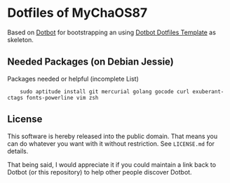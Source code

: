 Dotfiles of MyChaOS87
=====================

Based on [Dotbot][dotbot] for bootstrapping an using [Dotbot Dotfiles
Template][dotfiles_template] as skeleton.

Needed Packages (on Debian Jessie)
----------------------------------
Packages needed or helpful (incomplete List)
``` aptitude
    sudo aptitude install git mercurial golang gocode curl exuberant-ctags fonts-powerline vim zsh
```

License
-------

This software is hereby released into the public domain. That means you can do
whatever you want with it without restriction. See `LICENSE.md` for details.

That being said, I would appreciate it if you could maintain a link back to
Dotbot (or this repository) to help other people discover Dotbot.

[dotbot]: https://github.com/anishathalye/dotbot
[dotfiles_template]: https://github.com/anishathalye/dotfiles_template
